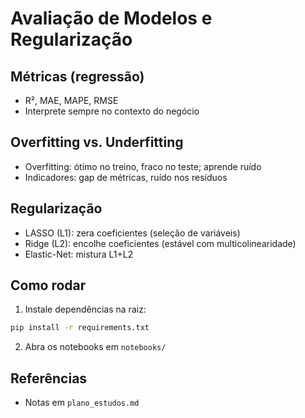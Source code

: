# Avaliação de Modelos e Regularização

## Métricas (regressão)
- R², MAE, MAPE, RMSE
- Interprete sempre no contexto do negócio

## Overfitting vs. Underfitting
- Overfitting: ótimo no treino, fraco no teste; aprende ruído
- Indicadores: gap de métricas, ruído nos resíduos

## Regularização
- LASSO (L1): zera coeficientes (seleção de variáveis)
- Ridge (L2): encolhe coeficientes (estável com multicolinearidade)
- Elastic-Net: mistura L1+L2

## Como rodar
1) Instale dependências na raiz:
```bash
pip install -r requirements.txt
```
2) Abra os notebooks em `notebooks/`

## Referências
- Notas em `plano_estudos.md`
